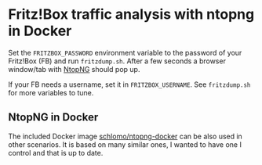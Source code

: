 Fritz!Box traffic analysis with ntopng in Docker
================================================

Set the `FRITZBOX_PASSWORD` environment variable to the password of your Fritz!Box (FB) and run `fritzdump.sh`. After a few seconds a browser window/tab with [NtopNG](https://www.ntop.org/products/traffic-analysis/ntop/) should pop up.

If your FB needs a username, set it in `FRITZBOX_USERNAME`. See `fritzdump.sh` for more variables to tune.

NtopNG in Docker
----------------

The included Docker image [schlomo/ntopng-docker](https://hub.docker.com/r/schlomo/ntopng-docker) can be also used in other scenarios. It is based on many similar ones, I wanted to have one I control and that is up to date.
